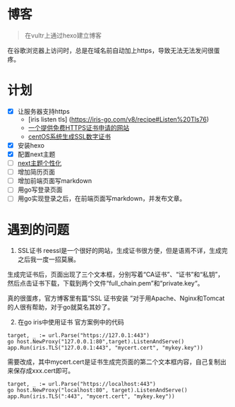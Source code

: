 # 博客
> 在vultr上通过hexo建立博客

在谷歌浏览器上访问时，总是在域名前自动加上https，导致无法无法发问很蛋疼。

# 计划
- [x] 让服务器支持https
	- [iris listen tls] (https://iris-go.com/v8/recipe#Listen%20Tls76)
	- [一个提供免费HTTPS证书申请的网站](https://freessl.org/)
	- [centOS系统生成SSL数字证书](https://www.cnblogs.com/CKiller/p/5355039.html)
- [x] 安装hexo
- [x] 配置next主题
- [ ] [next主题个性化](https://segmentfault.com/a/1190000009544924)
- [ ] 增加简历页面
- [ ] 增加前端页面写markdown
- [ ] 用go写登录页面
- [ ] 用go实现登录之后，在前端页面写markdown，并发布文章。

# 遇到的问题

1. SSL证书
reessl是一个很好的网站，生成证书很方便，但是语焉不详，生成完之后我一度一招莫展。  

生成完证书后，页面出现了三个文本框，分别写着“CA证书”、“证书”和“私钥”，然后点击证书下载，下载到两个文件“full_chain.pem”和“private.key“。

真的很蛋疼，官方博客里有篇“SSL 证书安装
”对于用Apache、Nginx和Tomcat的人很有帮助，对于go就莫名其妙了。

2. 在go iris中使用证书
官方案例中的代码  
```
target, _ := url.Parse("https://127.0.1:443")  
go host.NewProxy("127.0.0.1:80",target).ListenAndServe()  
app.Run(iris.TLS("127.0.0.1:443", "mycert.cert", "mykey.key"))
```
需要改成，其中mycert.cert是证书生成完页面的第二个文本框内容，自己复制出来保存成xxx.cert即可。
```
target, _ := url.Parse("https://localhost:443")  
go host.NewProxy("localhost:80", target).ListenAndServe()  
app.Run(iris.TLS(":443", "mycert.cert", "mykey.key"))  
```
